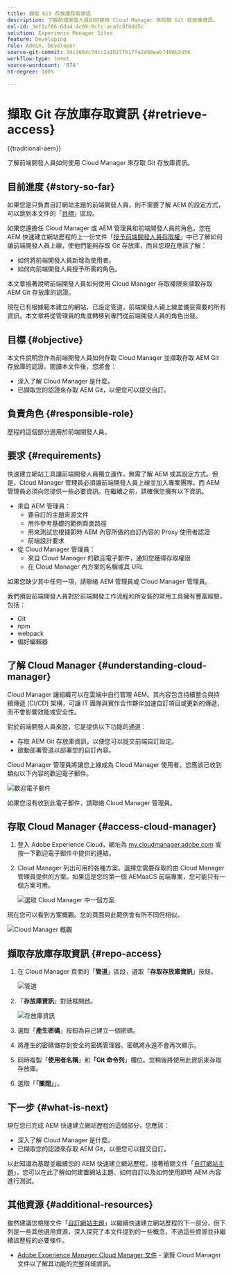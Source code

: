 ```yaml
---
title: 擷取 Git 存放庫存取資訊
description: 了解前端開發人員如何使用 Cloud Manager 來存取 Git 存放庫資訊。
exl-id: 3ef1cf86-6da4-4c09-9cfc-acafc8f6dd5c
solution: Experience Manager Sites
feature: Developing
role: Admin, Developer
source-git-commit: 34c2604c7dcc2a1b27f617fe2d88eeb7496b3456
workflow-type: tm+mt
source-wordcount: '874'
ht-degree: 100%

---
```


# 擷取 Git 存放庫存取資訊 {#retrieve-access}

{{traditional-aem}}

了解前端開發人員如何使用 Cloud Manager 來存取 Git 存放庫資訊。

## 目前進度 {#story-so-far}

如果您是只負責自訂網站主題的前端開發人員，則不需要了解 AEM 的設定方式，可以跳到本文件的「[目標](#objective)」區段。

如果您還擔任 Cloud Manager 或 AEM 管理員和前端開發人員的角色，您在 AEM 快速建立網站歷程的上一份文件「[授予前端開發人員存取權](grant-access.md)」中已了解如何讓前端開發人員上線，使他們能夠存取 Git 存放庫，而且您現在應該了解：

* 如何將前端開發人員新增為使用者。
* 如何向前端開發人員授予所需的角色。

本文章接著說明前端開發人員如何使用 Cloud Manager 存取權限來擷取存取 AEM Git 存放庫的認證。

現在已有根據範本建立的網站，已設定管道，前端開發人親上線並備妥需要的所有資訊，本文章將從管理員的角度轉移到專門從前端開發人員的角色出發。

## 目標 {#objective}

本文件說明您作為前端開發人員如何存取 Cloud Manager 並擷取存取 AEM Git 存放庫的認證。閱讀本文件後，您將會：

* 深入了解 Cloud Manager 是什麼。
* 已擷取您的認證來存取 AEM Git，以便您可以提交自訂。

## 負責角色 {#responsible-role}

歷程的這個部分適用於前端開發人員。

## 要求 {#requirements}

快速建立網站工具讓前端開發人員獨立運作，無需了解 AEM 或其設定方式。但是，Cloud Manager 管理員必須讓前端開發人員上線並加入專案團隊，而 AEM 管理員必須向您提供一些必要資訊。在繼續之前，請確保您擁有以下資訊。

* 來自 AEM 管理員：
   * 要自訂的主題來源文件
   * 用作參考基礎的範例頁面路徑
   * 用來測試您根據即時 AEM 內容所做的自訂內容的 Proxy 使用者認證
   * 前端設計要求
* 從 Cloud Manager 管理員：
   * 來自 Cloud Manager 的歡迎電子郵件，通知您獲得存取權限
   * 在 Cloud Manager 內方案的名稱或其 URL

如果您缺少其中任何一項，請聯絡 AEM 管理員或 Cloud Manager 管理員。

我們預設前端開發人員對於前端開發工作流程和所安裝的常用工具擁有豐富經驗，包括：

* Git
* npm
* webpack
* 偏好編輯器

## 了解 Cloud Manager {#understanding-cloud-manager}

Cloud Manager 讓組織可以在雲端中自行管理 AEM。其內容包含持續整合與持續傳遞 (CI/CD) 架構，可讓 IT 團隊與實作合作夥伴加速自訂項目或更新的傳遞，而不會影響效能或安全性。

對於前端開發人員來說，它是提供以下功能的通道：

* 存取 AEM Git 存放庫資訊，以便您可以提交前端自訂設定。
* 啟動部署管道以部署您的自訂內容。

Cloud Manager 管理員將讓您上線成為 Cloud Manager 使用者。您應該已收到類似以下內容的歡迎電子郵件。

![歡迎電子郵件](assets/welcome-email.png)

如果您沒有收到此電子郵件，請聯絡 Cloud Manager 管理員。

## 存取 Cloud Manager {#access-cloud-manager}

1. 登入 Adobe Experience Cloud，網址為 [my.cloudmanager.adobe.com](https://my.cloudmanager.adobe.com/) 或按一下歡迎電子郵件中提供的連結。

1. Cloud Manager 列出可用的各種方案。選擇您需要存取的由 Cloud Manager 管理員提供的方案。如果這是您的第一個 AEMaaCS 前端專案，您可能只有一個方案可用。

   ![選取 Cloud Manager 中一個方案](assets/cloud-manager-select-program.png)

現在您可以看到方案概觀。您的頁面與此範例會有所不同但相似。

![Cloud Manager 概觀](assets/cloud-manager-overview.png)

## 擷取存放庫存取資訊 {#repo-access}

1. 在 Cloud Manager 頁面的「**管道**」區段，選取「**存取存放庫資訊**」按鈕。

   ![管道](assets/pipelines-repo-info.png)

1. 「**存放庫資訊**」對話框開啟。

   ![存放庫資訊](assets/repo-info.png)

1. 選取「**產生密碼**」按鈕為自己建立一個密碼。

1. 將產生的密碼儲存到安全的密碼管理器。密碼將永遠不會再次顯示。

1. 同時複製「**使用者名稱**」和&#x200B;**「Git 命令列**」欄位。您稍後將使用此資訊來存取存放庫。

1. 選取「**「關閉」**」。

## 下一步 {#what-is-next}

現在您已完成 AEM 快速建立網站歷程的這個部分，您應該：

* 深入了解 Cloud Manager 是什麼。
* 已擷取您的認證來存取 AEM Git，以便您可以提交自訂。

以此知識為基礎並繼續您的 AEM 快速建立網站歷程，接著檢閱文件「[自訂網站主題](customize-theme.md)」，您可以在此了解如何建置網站主題、如何自訂以及如何使用即時 AEM 內容進行測試。

## 其他資源 {#additional-resources}

雖然建議您檢閱文件「[自訂網站主題](customize-theme.md)」以繼續快速建立網站歷程的下一部分，但下列是一些其他選用資源，深入探究了本文件提到的一些概念，不過這些資源並非繼續該歷程的必要條件。

* [Adobe Experience Manager Cloud Manager 文件](https://experienceleague.adobe.com/docs/experience-manager-cloud-manager/using/introduction-to-cloud-manager.html) - 瀏覽 Cloud Manager 文件以了解其功能的完整詳細資訊。
